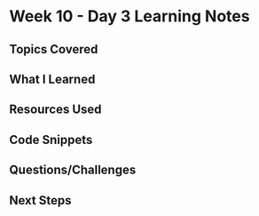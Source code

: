# Week 10 - Day 3 Learning Notes

## Topics Covered

## What I Learned

## Resources Used

## Code Snippets

## Questions/Challenges

## Next Steps
